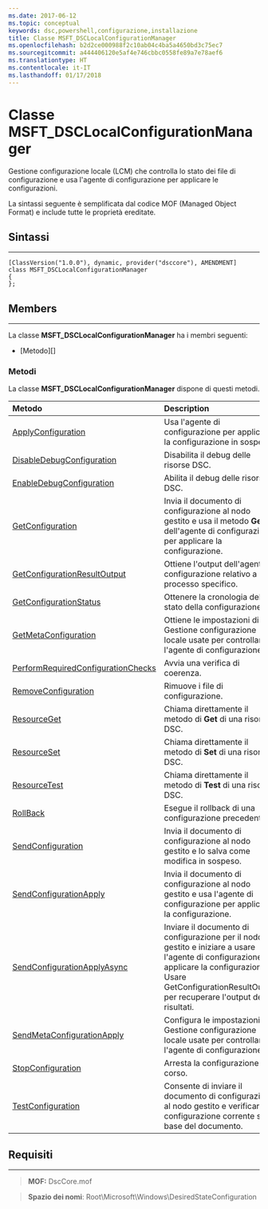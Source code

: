 ```yaml
---
ms.date: 2017-06-12
ms.topic: conceptual
keywords: dsc,powershell,configurazione,installazione
title: Classe MSFT_DSCLocalConfigurationManager
ms.openlocfilehash: b2d2ce000988f2c10ab04c4ba5a4650bd3c75ec7
ms.sourcegitcommit: a444406120e5af4e746cbbc0558fe89a7e78aef6
ms.translationtype: HT
ms.contentlocale: it-IT
ms.lasthandoff: 01/17/2018
---
```

# <a name="msftdsclocalconfigurationmanager-class"></a>Classe MSFT_DSCLocalConfigurationManager

Gestione configurazione locale (LCM) che controlla lo stato dei file di configurazione e usa l'agente di configurazione per applicare le configurazioni.

La sintassi seguente è semplificata dal codice MOF (Managed Object Format) e include tutte le proprietà ereditate.

## <a name="syntax"></a>Sintassi
------

``` syntax
[ClassVersion("1.0.0"), dynamic, provider("dsccore"), AMENDMENT]
class MSFT_DSCLocalConfigurationManager
{
};
```

## <a name="members"></a>Members
-------

La classe **MSFT_DSCLocalConfigurationManager** ha i membri seguenti:

-   [Metodo][]

### <a name="methods"></a>Metodi

La classe **MSFT_DSCLocalConfigurationManager** dispone di questi metodi.

|Metodo |Description |
|:--- |:---|
| [ApplyConfiguration](msft-dsclocalconfigurationmanager-applyconfiguration.md)| Usa l'agente di configurazione per applicare la configurazione in sospeso.| 
| [DisableDebugConfiguration](msft-dsclocalconfigurationmanager-disabledebugconfiguration.md)| Disabilita il debug delle risorse DSC.| 
| [EnableDebugConfiguration](msft-dsclocalconfigurationmanager-enabledebugconfiguration.md)| Abilita il debug delle risorse DSC.| 
| [GetConfiguration](msft-dsclocalconfigurationmanager-getconfiguration.md)| Invia il documento di configurazione al nodo gestito e usa il metodo **Get** dell'agente di configurazione per applicare la configurazione.| 
| [GetConfigurationResultOutput](msft-dsclocalconfigurationmanager-getconfigurationresultoutput.md)| Ottiene l'output dell'agente di configurazione relativo a un processo specifico.| 
| [GetConfigurationStatus](msft-dsclocalconfigurationmanager-getconfigurationstatus.md)| Ottenere la cronologia dello stato della configurazione.| 
| [GetMetaConfiguration](msft-dsclocalconfigurationmanager-getmetaconfiguration.md)| Ottiene le impostazioni di Gestione configurazione locale usate per controllare l'agente di configurazione.| 
| [PerformRequiredConfigurationChecks](msft-dsclocalconfigurationmanager-performrequiredconfigurationchecks.md)| Avvia una verifica di coerenza.| 
| [RemoveConfiguration](msft-dsclocalconfigurationmanager-removeconfiguration.md)| Rimuove i file di configurazione.| 
| [ResourceGet](msft-dsclocalconfigurationmanager-resourceget.md)| Chiama direttamente il metodo di **Get** di una risorsa DSC.| 
| [ResourceSet](msft-dsclocalconfigurationmanager-resourceset.md)| Chiama direttamente il metodo di **Set** di una risorsa DSC.| 
| [ResourceTest](msft-dsclocalconfigurationmanager-resourcetest.md)| Chiama direttamente il metodo di **Test** di una risorsa DSC.| 
| [RollBack](msft-dsclocalconfigurationmanager-rollback.md)| Esegue il rollback di una configurazione precedente.| 
| [SendConfiguration](msft-dsclocalconfigurationmanager-sendconfiguration.md)| Invia il documento di configurazione al nodo gestito e lo salva come modifica in sospeso.| 
| [SendConfigurationApply](msft-dsclocalconfigurationmanager-sendconfigurationapply.md)| Invia il documento di configurazione al nodo gestito e usa l'agente di configurazione per applicare la configurazione.| 
| [SendConfigurationApplyAsync](msft-dsclocalconfigurationmanager-sendconfigurationapplyasync.md)| Inviare il documento di configurazione per il nodo gestito e iniziare a usare l'agente di configurazione per applicare la configurazione. Usare GetConfigurationResultOutput per recuperare l'output dei risultati.| 
| [SendMetaConfigurationApply](msft-dsclocalconfigurationmanager-sendmetaconfigurationapply.md)| Configura le impostazioni di Gestione configurazione locale usate per controllare l'agente di configurazione.| 
| [StopConfiguration](msft-dsclocalconfigurationmanager-stopconfiguration.md)| Arresta la configurazione in corso.| 
| [TestConfiguration](msft-dsclocalconfigurationmanager-testconfiguration.md)| Consente di inviare il documento di configurazione al nodo gestito e verificare la configurazione corrente sulla base del documento.| 



 

## <a name="requirements"></a>Requisiti
------------
>**MOF:** DscCore.mof

>**Spazio dei nomi**: Root\Microsoft\Windows\DesiredStateConfiguration



 

 



